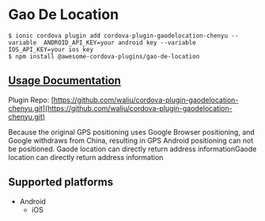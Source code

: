 # Gao De Location

```text
$ ionic cordova plugin add cordova-plugin-gaodelocation-chenyu --variable  ANDROID_API_KEY=your android key --variable  IOS_API_KEY=your ios key
$ npm install @awesome-cordova-plugins/gao-de-location
```

## [Usage Documentation](https://danielsogl.gitbook.io/awesome-cordova-plugins/plugins/gao-de-location/)

Plugin Repo: [https://github.com/waliu/cordova-plugin-gaodelocation-chenyu.git](https://github.com/waliu/cordova-plugin-gaodelocation-chenyu.git)

Because the original GPS positioning uses Google Browser positioning, and Google withdraws from China, resulting in GPS Android positioning can not be positioned. Gaode location can directly return address informationGaode location can directly return address information

## Supported platforms

* Android
  * iOS


